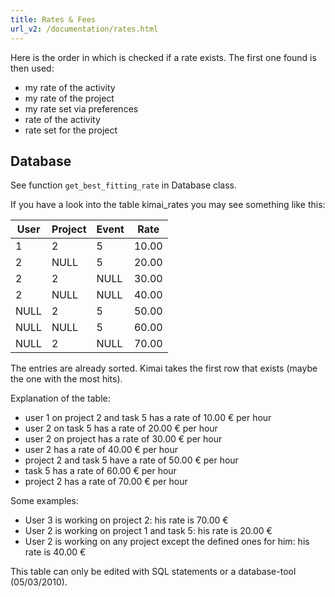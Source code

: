 ```yaml
---
title: Rates & Fees
url_v2: /documentation/rates.html
---
```


Here is the order in which is checked if a rate exists. The first one found is then used:

* my rate of the activity
* my rate of the project
* my rate set via preferences
* rate of the activity
* rate set for the project

## Database 

See function ```get_best_fitting_rate``` in Database class.

If you have a look into the table kimai_rates you may see something like this:

| User | Project | Event | Rate  |
|------|---------|-------|-------|
| 1    | 2       | 5     | 10.00 |
| 2    | NULL    | 5     | 20.00 |
| 2    | 2       | NULL  | 30.00 |
| 2    | NULL    | NULL  | 40.00 |
| NULL | 2       | 5     | 50.00 |
| NULL | NULL    | 5     | 60.00 |
| NULL | 2       | NULL  | 70.00 |

The entries are already sorted. Kimai takes the first row that exists (maybe the one with the most hits).

Explanation of the table:

- user 1 on project 2 and task 5 has a rate of 10.00 € per hour
- user 2 on task 5 has a rate of 20.00 € per hour
- user 2 on project has a rate of 30.00 € per hour
- user 2 has a rate of 40.00 € per hour
- project 2 and task 5 have a rate of 50.00 € per hour
- task 5 has a rate of 60.00 € per hour
- project 2 has a rate of 70.00 € per hour

Some examples:
- User 3 is working on project 2: his rate is 70.00 €
- User 2 is working on project 1 and task 5: his rate is 20.00 €
- User 2 is working on any project except the defined ones for him: his rate is 40.00 €

This table can only be edited with SQL statements or a database-tool (05/03/2010).
